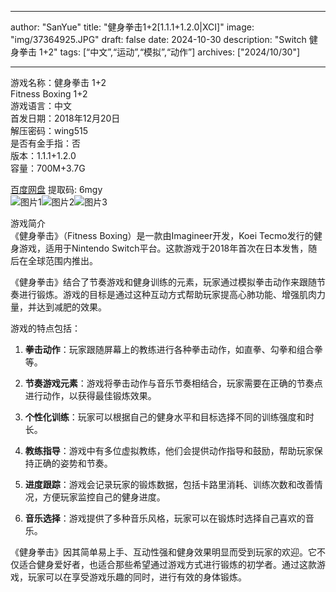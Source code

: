
---
author: "SanYue"
title: "健身拳击1+2[1.1.1+1.2.0|XCI]"
image: "img/37364925.JPG"
draft: false
date: 2024-10-30
description: "Switch 健身拳击 1+2"
tags: [“中文”,“运动”,“模拟”,“动作”]
archives: ["2024/10/30"]

---

游戏名称：健身拳击 1+2   
Fitness Boxing 1+2    
游戏语言：中文  
首发日期：2018年12月20日  
解压密码：wing515  
是否有金手指：否  
版本：1.1.1+1.2.0   
容量：700M+3.7G

[百度网盘](https://pan.baidu.com/s/1gFNmVOj0eAoTtDH_dMvQIA) 提取码: 6mgy  
![图片1](img/0cda6307.jpg)![图片2](img/eda959ee.JPG)![图片3](img/75547be97e8.jfif)  

游戏简介  
《健身拳击》（Fitness Boxing）是一款由Imagineer开发，Koei Tecmo发行的健身游戏，适用于Nintendo Switch平台。这款游戏于2018年首次在日本发售，随后在全球范围内推出。

《健身拳击》结合了节奏游戏和健身训练的元素，玩家通过模拟拳击动作来跟随节奏进行锻炼。游戏的目标是通过这种互动方式帮助玩家提高心肺功能、增强肌肉力量，并达到减肥的效果。

游戏的特点包括：

1. **拳击动作**：玩家跟随屏幕上的教练进行各种拳击动作，如直拳、勾拳和组合拳等。

2. **节奏游戏元素**：游戏将拳击动作与音乐节奏相结合，玩家需要在正确的节奏点进行动作，以获得最佳锻炼效果。

3. **个性化训练**：玩家可以根据自己的健身水平和目标选择不同的训练强度和时长。

4. **教练指导**：游戏中有多位虚拟教练，他们会提供动作指导和鼓励，帮助玩家保持正确的姿势和节奏。

5. **进度跟踪**：游戏会记录玩家的锻炼数据，包括卡路里消耗、训练次数和改善情况，方便玩家监控自己的健身进度。

6. **音乐选择**：游戏提供了多种音乐风格，玩家可以在锻炼时选择自己喜欢的音乐。

《健身拳击》因其简单易上手、互动性强和健身效果明显而受到玩家的欢迎。它不仅适合健身爱好者，也适合那些希望通过游戏方式进行锻炼的初学者。通过这款游戏，玩家可以在享受游戏乐趣的同时，进行有效的身体锻炼。
